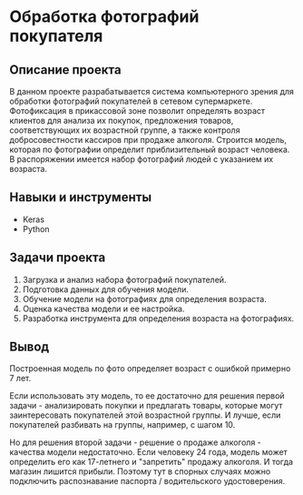 # Обработка фотографий покупателя

## Описание проекта
В данном проекте разрабатывается система компьютерного зрения для обработки фотографий покупателей в сетевом супермаркете. Фотофиксация в прикассовой зоне позволит определять возраст клиентов для анализа их покупок, предложения товаров, соответствующих их возрастной группе, а также контроля добросовестности кассиров при продаже алкоголя. Строится модель, которая по фотографии определит приблизительный возраст человека. В распоряжении имеется набор фотографий людей с указанием их возраста.

## Навыки и инструменты
- Keras
- Python

## Задачи проекта
1. Загрузка и анализ набора фотографий покупателей.
2. Подготовка данных для обучения модели.
3. Обучение модели на фотографиях для определения возраста.
4. Оценка качества модели и ее настройка.
5. Разработка инструмента для определения возраста на фотографиях.

## Вывод
Построенная модель по фото определяет возраст с ошибкой примерно 7 лет.

Если использовать эту модель, то ее достаточно для решения первой задачи - анализировать покупки и предлагать товары, которые могут заинтересовать покупателей этой возрастной группы. И лучше, если покупателей разбивать на группы, например, с шагом 10.

Но для решения второй задачи - решение о продаже алкоголя - качества модели недостаточно. Если человеку 24 года, модель может определить его как 17-летнего и "запретить" продажу алкоголя. И тогда магазин лишится прибыли. Поэтому тут в спорных случаях можно подключить распознавание паспорта / водительского удостоверения.
